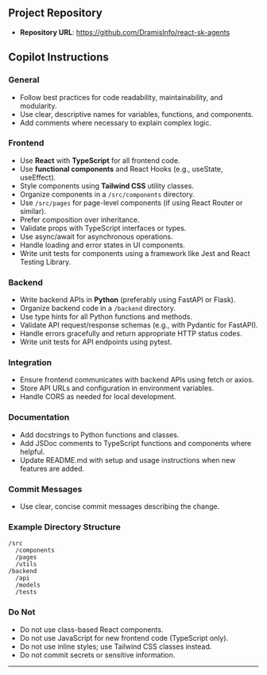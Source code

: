 ## Project Repository
- **Repository URL**: https://github.com/DramisInfo/react-sk-agents

## Copilot Instructions

### General
- Follow best practices for code readability, maintainability, and modularity.
- Use clear, descriptive names for variables, functions, and components.
- Add comments where necessary to explain complex logic.

### Frontend
- Use **React** with **TypeScript** for all frontend code.
- Use **functional components** and React Hooks (e.g., useState, useEffect).
- Style components using **Tailwind CSS** utility classes.
- Organize components in a `/src/components` directory.
- Use `/src/pages` for page-level components (if using React Router or similar).
- Prefer composition over inheritance.
- Validate props with TypeScript interfaces or types.
- Use async/await for asynchronous operations.
- Handle loading and error states in UI components.
- Write unit tests for components using a framework like Jest and React Testing Library.

### Backend
- Write backend APIs in **Python** (preferably using FastAPI or Flask).
- Organize backend code in a `/backend` directory.
- Use type hints for all Python functions and methods.
- Validate API request/response schemas (e.g., with Pydantic for FastAPI).
- Handle errors gracefully and return appropriate HTTP status codes.
- Write unit tests for API endpoints using pytest.

### Integration
- Ensure frontend communicates with backend APIs using fetch or axios.
- Store API URLs and configuration in environment variables.
- Handle CORS as needed for local development.

### Documentation
- Add docstrings to Python functions and classes.
- Add JSDoc comments to TypeScript functions and components where helpful.
- Update README.md with setup and usage instructions when new features are added.

### Commit Messages
- Use clear, concise commit messages describing the change.

### Example Directory Structure
```
/src
  /components
  /pages
  /utils
/backend
  /api
  /models
  /tests
```

### Do Not
- Do not use class-based React components.
- Do not use JavaScript for new frontend code (TypeScript only).
- Do not use inline styles; use Tailwind CSS classes instead.
- Do not commit secrets or sensitive information.

---